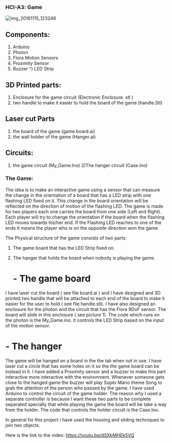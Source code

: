 ### HCI-A3: Game 
![img_20161115_123246](https://cloud.githubusercontent.com/assets/17105466/20318868/14303702-ab3a-11e6-8de3-d8ab9ccdcdf4.jpg) 
## Components:
1) Arduino 
2) Photon 
3) Flora Motion Sensors
4) Proximity Sensor 
5) Buzzer
^) LED Strip 


## 3D Printed parts:
1) Enclosure for the game circuit (Electronic Enclosure. stl )
2) two handle to make it easier to hold the board of the game (handle.Stl) 

## Laser cut Parts 
1) the board of the game (game board.ai)
2) the wall holder of the game (Hanger.ai)

## Circuits: 
1) the game circuit (My_Game.Ino)
2)The hanger circuit (Case.Ino)



### The Game: 
The idea is to make an interactive game using a sensor that can measure the change in the orientation of a board that has a LED strip with one flashing LED fixed on it. This change in the board orientation will be reflected on the direction of motion of the flashing LED. The game is made for two players each one carries the board from one side (Left and Right). Each player will try to change the orientation if the board when the flashing LED moves towards his/her end. If the Flashing LED reaches to one of the ends it means the player who is on the opposite direction won the game.

The Physical structure of the game consists of two parts: 
1) The game board that has the LED Strip fixed on.
2) The hanger that holds the board when nobody is playing the game. 
    
   # - The game board 

I have laser cut the board ( see file board.ai ) and I have designed and 3D printed two handle that will be attached to each end of the board to make it easier for the user to hold ( see file handle.stl). I have also designed an enclosure for the photon and the circuit that has the Flora 9DoF sensor. The board will slide in this enclosure ( see picture 1). 
The code which runs on the photon is the My_Game.ino. it controls the LED Strip based on the input of the motion sensor. 

# - The hanger

The game will be hanged on a board in the the lab when not in use. I have laser cut a circle that has some holes on it so the the game board can be instead in it. I have added a Proximity sensor and a buzzer to make this part interactive more interactive with the environment. Whenever someone gets close to the hanged game the buzzer will play Super Mario theme Song to grab the attention of the person who passed by the game. 
I have used Arduino to control the circuit of the game holder. The reason why I used a separate controller is because I want these two parts to be complete separated specially that while playing the game the board will be take a way from the holder. 
The code that controls the holder circuit is the Case.Ino. 



In general for this project i have used the housing and sliding techniques to join two objects.

Here is the link to the video: https://youtu.be/dSXbMHEk5VQ
